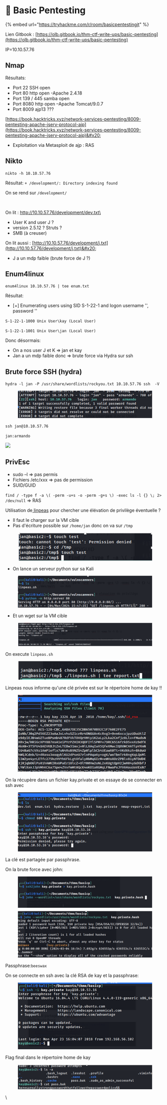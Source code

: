 # 💼 Basic Pentesting

{% embed url="https://tryhackme.com/r/room/basicpentestingjt" %}

Lien Gitbook : [https://olb.gitbook.io/thm-ctf-write-ups/basic-pentesting](https://olb.gitbook.io/thm-ctf-write-ups/basic-pentesting)

IP=10.10.57.76 &#x20;

## Nmap&#x20;

Résultats:

* Port 22 SSH open&#x20;
* Port 80 http open -Apache 2.4.18&#x20;
* Port 139 / 445 samba open&#x20;
* Port 8080 http open –Apache Tomcat/9.0.7&#x20;
* Port 8009 ajp13  ???

&#x20;[https://book.hacktricks.xyz/network-services-pentesting/8009-pentesting-apache-jserv-protocol-ajp](https://book.hacktricks.xyz/network-services-pentesting/8009-pentesting-apache-jserv-protocol-ajp)&#x20;

* Exploitation via Metasploit de ajp  : RAS &#x20;

## &#x20;Nikto&#x20;

```
nikto -h 10.10.57.76
```

&#x20;Résultat: `+ /development/: Directory indexing found`&#x20;

&#x20;On se rend sur `/development/`

<img src="https://lh7-us.googleusercontent.com/lnbANnNfmr9A-wz2Bryp-9vsmW_viu64YV3Vmdc4H7nUBqczCZlCSph4tU6XJR8drR9uz1b4QGq7FcxHo95dlt6khUsolRM0dhJlhx6LGcjCQf9fMP85YS55sVYW2vzfnz8XjDJgptr2DJuYvPicliw" alt="" data-size="original">

&#x20;On lit : [http://10.10.57.76/development/dev.txt\
](http://10.10.57.76/development/dev.txt)

* User K and user J ?&#x20;
* version 2.5.12 ? Struts ?&#x20;
* SMB (à creuser)&#x20;

On lit aussi : [http://10.10.57.76/development/j.txt](http://10.10.57.76/development/j.txt)&#x20;

* J a un mdp faible (brute force de J ?)&#x20;

## Enum4linux&#x20;

```
enum4linux 10.10.57.76 | tee enum.txt
```

Résultat:

* \[+] Enumerating users using SID S-1-22-1 and logon username '', password ''&#x20;

`S-1-22-1-1000 Unix User\kay (Local User)`&#x20;

`S-1-22-1-1001 Unix User\jan (Local User)`&#x20;

&#x20;Donc désormais:

* On a nos user J et K => jan et kay&#x20;
* Jan a un mdp faible donc => brute force via Hydra sur ssh&#x20;

## Brute force SSH (hydra)

```
hydra -l jan -P /usr/share/wordlists/rockyou.txt 10.10.57.76 ssh  -V 
```

<figure><img src=".gitbook/assets/image (63).png" alt=""><figcaption></figcaption></figure>

```
ssh jan@10.10.57.76 
```

`jan:armando`&#x20;

![](https://lh7-us.googleusercontent.com/\_UzGvjexJEu6Fwdvqfv448VoWwGGtob-u75kqd0kWJMYJ0Vzd9YxiPfGOxQR9ALqftD2D0IZjhvlcT7vBrD8dpQOIOQ3AAi5brj7VWDqyvZNpKPlAZ5sEfn7TlQLzyBDONEUyr26MBd4izLLxyR0XA4)

## &#x20;PrivEsc

* sudo –l => pas permis&#x20;
* Fichiers /etc/xxx => pas de permission&#x20;
* SUID/GUID &#x20;

`find / -type f -a \( -perm -u+s -o -perm -g+s \) -exec ls -l {} \; 2> /dev/null`   => RAS&#x20;

Utilisation de[ linpeas](https://github.com/carlospolop/PEASS-ng/tree/master/linPEAS) pour chercher une élévation de privilège éventuelle ?&#x20;

* Il faut le charger sur la VM cible&#x20;
* Pas d'écriture possible sur `/home/jan` donc on va sur `/tmp`&#x20;

<figure><img src=".gitbook/assets/image (65).png" alt=""><figcaption></figcaption></figure>

* On lance un serveur python sur sa Kali&#x20;

<figure><img src=".gitbook/assets/image (64).png" alt=""><figcaption></figcaption></figure>

* Et un wget sur la VM cible&#x20;

<figure><img src=".gitbook/assets/image (66).png" alt=""><figcaption></figcaption></figure>

On execute `linpeas.sh`

<figure><img src=".gitbook/assets/image (67).png" alt=""><figcaption></figcaption></figure>

&#x20;Linpeas nous informe qu'une clé privée est sur le répertoire home de kay !!

<figure><img src=".gitbook/assets/image (69).png" alt=""><figcaption></figcaption></figure>

On la récupère dans un fichier kay.private et on essaye de se connecter en ssh avec &#x20;

<figure><img src=".gitbook/assets/image (71).png" alt=""><figcaption></figcaption></figure>

La clé est partagée par passphrase.

On la brute force avec john:

<figure><img src=".gitbook/assets/image (73).png" alt=""><figcaption></figcaption></figure>

Passphrase:`beeswax`&#x20;

On se connecte en ssh avec la clé RSA de kay et la passphrase:

<figure><img src=".gitbook/assets/image (74).png" alt=""><figcaption></figcaption></figure>

Flag final dans le répertoire home de kay&#x20;

<figure><img src=".gitbook/assets/image (75).png" alt=""><figcaption></figcaption></figure>

&#x20;

&#x20;

&#x20;

&#x20;

&#x20;

&#x20;

&#x20;

&#x20;

&#x20;

\
